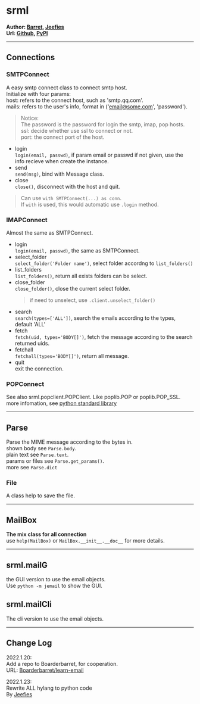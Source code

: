 # srml
**Author: [Barret](https://github.com/Boarderbarret), [Jeefies](https://github.com/jeefies)**  
**Url: [Github](https://github.com/Boarderbarret/learn-email), [PyPI](https://pypi.org/project/srml)**

- - -
## Connections

### SMTPConnect
A easy smtp connect class to connect smtp host.   
Initialize with four params:  
host: refers to the connect host, such as 'smtp.qq.com'.  
mails: refers to the user's info, format in ('email@some.com', 'password').  
> Notice:  
> The password is the password for login the smtp, imap, pop hosts.  
ssl: decide whether use ssl to connect or not.  
port: the connect port of the host.  

- login  
    `login(email, passwd)`, if param email or passwd if not given, use the info recieve when create the instance.  
- send  
    `send(msg)`, bind with Message class.  
- close  
    `close()`, disconnect with the host and quit.  
> Can use `with SMTPConnect(...) as conn`.  
> If `with` is used, this would automatic use `.login` method.  

### IMAPConnect
Almost the same as SMTPConnect.
- login  
    `login(email, passwd)`, the same as SMTPConnect.  
- select_folder  
    `select_folder('Folder name')`, select folder accordng to `list_folders()`  
- list_folders  
    `list_folders()`, return all exists folders can be select.  
- close_folder  
    `close_folder()`, close the current select folder.  
    > if need to unselect, use `.client.unselect_folder()`
- search  
    `search(types=['ALL'])`, search the emails according to the types, default 'ALL'  
- fetch  
    `fetch(uid, types='BODY[]')`, fetch the message according to the search returned uids.  
- fetchall  
    `fetchall(types='BODY[]')`, return all message.  
- quit  
    exit the connection.  

### POPConnect
See also srml.popclient.POPClient.
Like poplib.POP or poplib.POP_SSL.
more infomation, see [python standard library](https://docs.python.org/3/library/poplib.html)

- - -
## Parse
Parse the MIME message according to the bytes in.  
shown body see `Parse.body`.  
plain text see `Parse.text`.  
params or files see `Parse.get_params()`.  
more see `Parse.dict`  

### File
A class help to save the file.

- - -
## MailBox
**The mix class for all connection**  
use `help(MailBox)` or `MailBox.__init__.__doc__` for more details.  

- - -
## srml.mailG
the GUI version to use the email objects.  
Use `python -m jemail` to show the GUI.  
## srml.mailCli
The cli version to use the email objects.  

- - -
## Change Log
2022.1.20:  
	Add a repo to Boarderbarret, for cooperation.  
	URL: [Boarderbarret/learn-email](https://github.com/Boarderbarret/learn-email)

2022.1.23:  
	Rewrite ALL hylang to python code  
	By [Jeefies](https://github.com/jeefies)  
